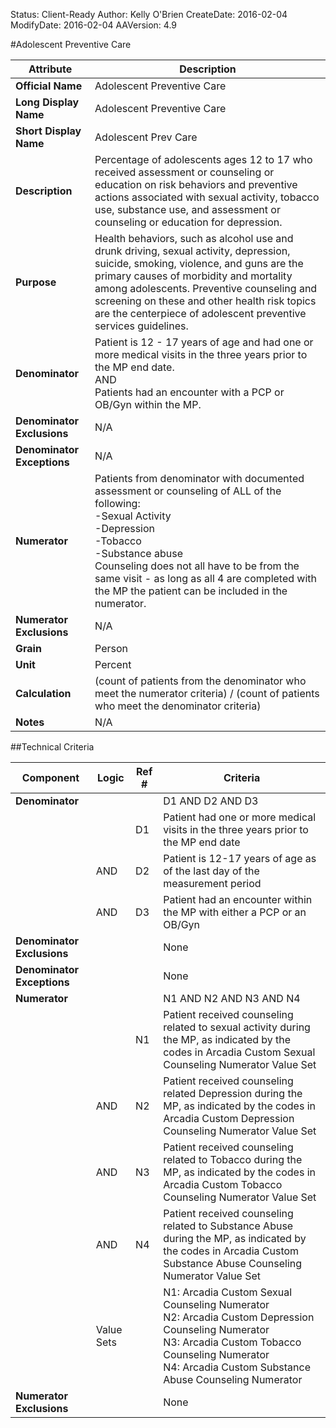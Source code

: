 Status: Client-Ready
Author: Kelly O'Brien
CreateDate: 2016-02-04
ModifyDate: 2016-02-04
AAVersion: 4.9

#Adolescent Preventive Care

| Attribute | Description |
| --------- | ----------- |
| **Official Name** | Adolescent Preventive Care |
| **Long Display Name** | Adolescent Preventive Care |
| **Short Display Name** | Adolescent Prev Care |
| **Description** | Percentage of adolescents ages 12 to 17 who received assessment or counseling or education on risk behaviors and preventive actions associated with sexual activity, tobacco use, substance use, and assessment or counseling or education for depression. |
| **Purpose** | Health behaviors, such as alcohol use and drunk driving, sexual activity, depression, suicide, smoking, violence, and guns are the primary causes of morbidity and mortality among adolescents. Preventive counseling and screening on these and other health risk topics are the centerpiece of adolescent preventive services guidelines. |
| **Denominator** | Patient is 12 - 17 years of age and had one or more medical visits in the three years prior to the MP end date.<br>AND<br>Patients had an encounter with a PCP or OB/Gyn within the MP. |
| **Denominator Exclusions** | N/A |
| **Denominator Exceptions** | N/A |
| **Numerator** | Patients from denominator with documented assessment or counseling of ALL of the following:<br>-Sexual Activity<br>-Depression<br>-Tobacco<br>-Substance abuse<br>Counseling does not all have to be from the same visit - as long as all 4 are completed with the MP the patient can be included in the numerator. |
| **Numerator Exclusions** | N/A |
| **Grain** | Person |
| **Unit** | Percent |
| **Calculation** | (count of patients from the denominator who meet the numerator criteria) / (count of patients who meet the denominator criteria) |
| **Notes** | N/A |


##Technical Criteria

| Component | Logic | Ref # | Criteria |
| --------- | ----- | ----- | -------- |
| **Denominator** | | | D1 AND D2 AND D3 |
| |  | D1 | Patient had one or more medical visits in the three years prior to the MP end date |
| | AND | D2 | Patient is 12-17 years of age as of the last day of the measurement period |
| | AND | D3 | Patient had an encounter within the MP with either a PCP or an OB/Gyn |
| **Denominator Exclusions** | | | None |
| **Denominator Exceptions** | | | None |
| **Numerator** | | | N1 AND N2 AND N3 AND N4 |
| |  | N1 | Patient received counseling related to sexual activity during the MP, as indicated by the codes in Arcadia Custom Sexual Counseling Numerator Value Set |
| | AND | N2 | Patient received counseling related Depression during the MP, as indicated by the codes in Arcadia Custom Depression Counseling Numerator Value Set |
| | AND | N3 | Patient received counseling related to Tobacco during the MP, as indicated by the codes in Arcadia Custom Tobacco Counseling Numerator Value Set |
| | AND | N4 | Patient received counseling related to Substance Abuse during the MP, as indicated by the codes in Arcadia Custom Substance Abuse Counseling Numerator Value Set |
| | Value Sets | | N1: Arcadia Custom Sexual Counseling Numerator<br>N2: Arcadia Custom Depression Counseling Numerator<br>N3: Arcadia Custom Tobacco Counseling Numerator<br>N4: Arcadia Custom Substance Abuse Counseling Numerator |
| **Numerator Exclusions** | | | None |

